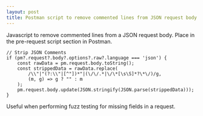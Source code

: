 ```yaml
---
layout: post
title: Postman script to remove commented lines from JSON request body
---
```


Javascript to remove commented lines from a JSON request body. Place in the pre-request script section in Postman.
```
// Strip JSON Comments
if (pm?.request?.body?.options?.raw?.language === 'json') {
    const rawData = pm.request.body.toString();
    const strippedData = rawData.replace(
        /\\"|"(?:\\"|[^"])*"|(\/\/.*|\/\*[\s\S]*?\*\/)/g,
        (m, g) => g ? "" : m
    );
    pm.request.body.update(JSON.stringify(JSON.parse(strippedData)));
}
```

Useful when performing fuzz testing for missing fields in a request.